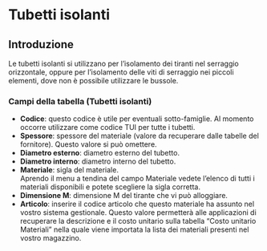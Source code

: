 # Tubetti isolanti

## Introduzione
Le tubetti isolanti si utilizzano per l’isolamento dei tiranti nel serraggio orizzontale, oppure per l’isolamento delle viti di serraggio nei piccoli elementi, dove non  è possibile utilizzare le bussole.

### Campi della tabella (Tubetti isolanti)

- **Codice**: questo codice è utile per eventuali sotto-famiglie. Al momento occorre utilizzare come codice TUI per tutte i tubetti.
- **Spessore**: spessore del materiale (valore da recuperare dalle tabelle del fornitore). Questo valore si può omettere.
- **Diametro esterno**: diametro esterno del tubetto.
- **Diametro interno**: diametro interno del tubetto.
- **Materiale**: sigla del materiale.<br>Aprendo il menu a tendina del campo Materiale vedete l’elenco di tutti i materiali disponibili e potete scegliere la sigla corretta.
- **Dimensione M**: dimensione M del tirante che vi può alloggiare.
- **Articolo**: inserire il codice articolo che questo materiale ha assunto nel vostro sistema gestionale. Questo valore permetterà alle applicazioni di recuperare la descrizione e il costo unitario sulla tabella “Costo unitario Materiali” nella quale viene importata la lista dei materiali presenti nel vostro magazzino.
